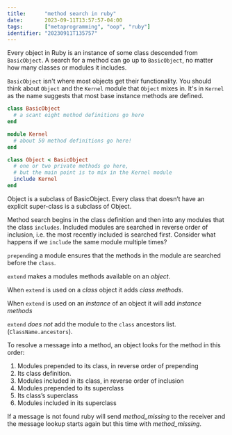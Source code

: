 ```yaml
---
title:      "method search in ruby"
date:       2023-09-11T13:57:57-04:00
tags:       ["metaprogramming", "oop", "ruby"]
identifier: "20230911T135757"
---
```


Every object in Ruby is an instance of some class descended from
`BasicObject`. A search for a method can go up to `BasicObject`, no
matter how many classes or modules it includes.

`BasicObject` isn't where most objects get their functionality. You
should think about `Object` and the `Kernel` module that `Object`
mixes in. It's in `Kernel` as the name suggests that most base
instance methods are defined.

```ruby
class BasicObject
  # a scant eight method definitions go here
end

module Kernel
  # about 50 method definitions go here!
end

class Object < BasicObject
  # one or two private methods go here,
  # but the main point is to mix in the Kernel module
  include Kernel
end
```

Object is a subclass of BasicObject. Every class that doesn’t have an
explicit  super-class is a subclass of Object.

Method search begins in the class definition and then into any modules that the
class `includes`. Included modules are searched in reverse order of
inclusion, i.e. the most recently included is searched first. Consider
what happens if we `include` the same module multiple times?

`prepend`ing a module ensures that the methods in the module are
searched before the `class`.

`extend` makes a modules methods available on an *object*.

When `extend` is used on a *class* object it adds *class methods*.

When `extend` is used on an *instance* of an object it will add
*instance methods*

`extend`  *does not* add the module to the `class` ancestors list.
(`ClassName.ancestors`).

To resolve a message into a method, an object looks for the method in
this order: 

1. Modules prepended to its class, in reverse order of prepending
2. Its class definition.
3. Modules included in its class, in reverse order of inclusion
4. Modules prepended to its superclass
5. Its class’s superclass
6. Modules included in its superclass

If a message is not found ruby will send *method_missing* to the
receiver and the message lookup starts again but this time with
*method_missing*.
